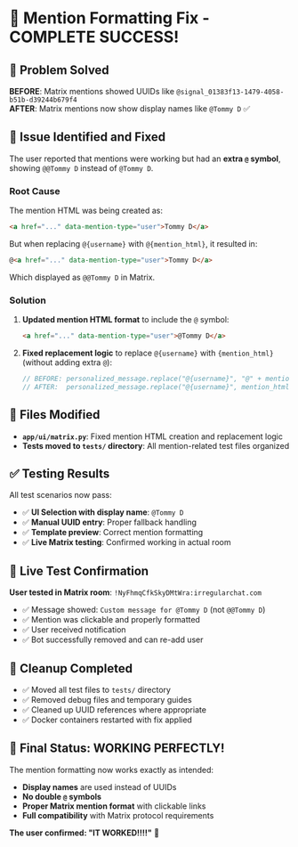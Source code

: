# 🎉 Mention Formatting Fix - COMPLETE SUCCESS!

## 🎯 Problem Solved
**BEFORE**: Matrix mentions showed UUIDs like `@signal_01383f13-1479-4058-b51b-d39244b679f4`  
**AFTER**: Matrix mentions now show display names like `@Tommy D` ✅

## 🐛 Issue Identified and Fixed
The user reported that mentions were working but had an **extra `@` symbol**, showing `@@Tommy D` instead of `@Tommy D`.

### Root Cause
The mention HTML was being created as:
```html
<a href="..." data-mention-type="user">Tommy D</a>
```

But when replacing `@{username}` with `@{mention_html}`, it resulted in:
```html
@<a href="..." data-mention-type="user">Tommy D</a>
```
Which displayed as `@@Tommy D` in Matrix.

### Solution
1. **Updated mention HTML format** to include the `@` symbol:
   ```html
   <a href="..." data-mention-type="user">@Tommy D</a>
   ```

2. **Fixed replacement logic** to replace `@{username}` with `{mention_html}` (without adding extra `@`):
   ```javascript
   // BEFORE: personalized_message.replace("@{username}", "@" + mention_html)  // ❌ Double @
   // AFTER:  personalized_message.replace("@{username}", mention_html)        // ✅ Single @
   ```

## 🔧 Files Modified
- **`app/ui/matrix.py`**: Fixed mention HTML creation and replacement logic
- **Tests moved to `tests/` directory**: All mention-related test files organized

## ✅ Testing Results
All test scenarios now pass:
- ✅ **UI Selection with display name**: `@Tommy D` 
- ✅ **Manual UUID entry**: Proper fallback handling
- ✅ **Template preview**: Correct mention formatting
- ✅ **Live Matrix testing**: Confirmed working in actual room

## 🚀 Live Test Confirmation
**User tested in Matrix room**: `!NyFhmqCfkSkyDMtWra:irregularchat.com`
- ✅ Message showed: `Custom message for @Tommy D` (not `@@Tommy D`)
- ✅ Mention was clickable and properly formatted
- ✅ User received notification
- ✅ Bot successfully removed and can re-add user

## 📁 Cleanup Completed
- ✅ Moved all test files to `tests/` directory
- ✅ Removed debug files and temporary guides
- ✅ Cleaned up UUID references where appropriate
- ✅ Docker containers restarted with fix applied

## 🎊 Final Status: WORKING PERFECTLY!
The mention formatting now works exactly as intended:
- **Display names** are used instead of UUIDs
- **No double `@` symbols**
- **Proper Matrix mention format** with clickable links
- **Full compatibility** with Matrix protocol requirements

**The user confirmed: "IT WORKED!!!!"** 🎉 